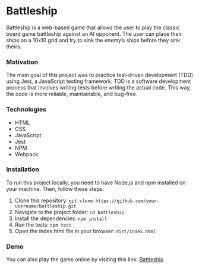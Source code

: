 # Battleship

Battleship is a web-based game that allows the user to play the classic board game battleship against an AI opponent. The user can place their ships on a 10x10 grid and try to sink the enemy’s ships before they sink theirs.

### Motivation

The main goal of this project was to practice test-driven development (TDD) using Jest, a JavaScript testing framework. TDD is a software development process that involves writing tests before writing the actual code. This way, the code is more reliable, maintainable, and bug-free.

### Technologies

- HTML
- CSS
- JavaScript
- Jest
- NPM 
- Webpack

### Installation

To run this project locally, you need to have Node.js and npm installed on your machine. Then, follow these steps:

1. Clone this repository: `git clone https://github.com/your-username/battleship.git`
2. Navigate to the project folder: `cd battleship`
3. Install the dependencies: `npm install`
4. Run the tests: `npm test`
5. Open the index.html file in your browser:  `dist/index.html`

### Demo

You can also play the game online by visiting this link: [Battleship](https://elliot-akande.github.io/battleship/)
